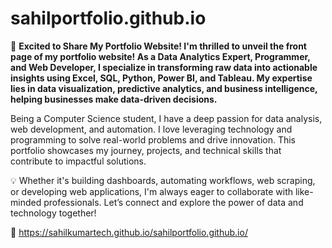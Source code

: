 # sahilportfolio.github.io

🚀 **Excited to Share My Portfolio Website!
I'm thrilled to unveil the front page of my portfolio website! As a Data Analytics Expert, Programmer, and Web Developer, I specialize in transforming raw data into actionable insights using Excel, SQL, Python, Power BI, and Tableau. My expertise lies in data visualization, predictive analytics, and business intelligence, helping businesses make data-driven decisions.**

Being a Computer Science student, I have a deep passion for data analysis, web development, and automation. I love leveraging technology and programming to solve real-world problems and drive innovation. This portfolio showcases my journey, projects, and technical skills that contribute to impactful solutions.

💡 Whether it's building dashboards, automating workflows, web scraping, or developing web applications, I'm always eager to collaborate with like-minded professionals. Let’s connect and explore the power of data and technology together!

🔗 https://sahilkumartech.github.io/sahilportfolio.github.io/




